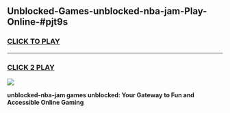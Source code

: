 
## Unblocked-Games-unblocked-nba-jam-Play-Online-#pjt9s
<h3>
<a href="https://premium.freeplayer.one?title=unblocked-nba-jam&ref=24F">CLICK TO PLAY</a></h3>
<hr>

<h3>
<a href="https://premium.freeplayer.one?title=unblocked-nba-jam&ref=24F">CLICK 2 PLAY</a>
  
</h3>

<a href="https://premium.freeplayer.one?title=unblocked-nba-jam&ref=24F/"><img src="https://clearcache.store/games.png"></a>


**unblocked-nba-jam games unblocked: Your Gateway to Fun and Accessible Online Gaming**
